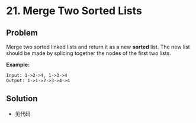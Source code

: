 # 21. Merge Two Sorted Lists

## Problem

Merge two sorted linked lists and return it as a new **sorted** list. The new list should be made by splicing together the nodes of the first two lists.

**Example:**

```
Input: 1->2->4, 1->3->4
Output: 1->1->2->3->4->4
```

## Solution

- 见代码